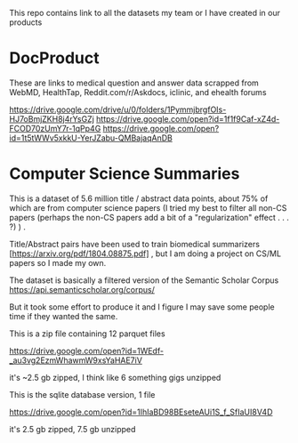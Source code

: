 This repo contains link to all the datasets my team or I have created in our products

# DocProduct

These are links to medical question and answer data scrapped from WebMD, HealthTap, Reddit.com/r/Askdocs, iclinic, and ehealth forums

https://drive.google.com/drive/u/0/folders/1PymmjbrgfOIs-HJ7oBmjZKH8j4rYsGZj
https://drive.google.com/open?id=1f1f9Caf-xZ4d-FCOD70zUmY7r-1qPp4G
https://drive.google.com/open?id=1t5tWWv5xkkU-YerJZabu-QMBajaqAnDB

# Computer Science Summaries

This is a dataset of 5.6 million title / abstract data points, about 75% of which are from computer science papers (I tried my best to filter all non-CS papers (perhaps the non-CS papers add a bit of a "regularization" effect . . . ?) ) .

Title/Abstract pairs have been used to train biomedical summarizers [https://arxiv.org/pdf/1804.08875.pdf] , but I am doing a project on CS/ML papers so I made my own.

The dataset is basically a filtered version of the Semantic Scholar Corpus https://api.semanticscholar.org/corpus/

But it took some effort to produce it and I figure I may save some people time if they wanted the same.

This is a zip file containing 12 parquet files

https://drive.google.com/open?id=1WEdf-_au3vg2EzmWhawmW9xsYaHAE7iV

it's ~2.5 gb zipped, I think like 6 something gigs unzipped

This is the sqlite database version, 1 file

https://drive.google.com/open?id=1IhIaBD98BEseteAUi1S_f_SfIaUI8V4D

it's 2.5 gb zipped, 7.5 gb unzipped
